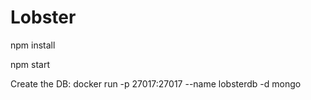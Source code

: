 # Lobster

npm install

npm start

Create the DB:
docker run -p 27017:27017 --name lobsterdb -d mongo
